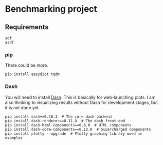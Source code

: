 # Benchmarking project

## Requirements
    sdf
    asdf

### pip
There could be more.

    pip install easydict tqdm

### Dash
You will need to install [Dash](https://plot.ly/dash/). This is basically for web-launching plots. I am also thinking to visualizing results without Dash for development stages, but it is not done yet.

    pip install dash==0.18.3  # The core dash backend
    pip install dash-renderer==0.11.0  # The dash front-end
    pip install dash-html-components==0.8.0  # HTML components
    pip install dash-core-components==0.13.0  # Supercharged components
    pip install plotly --upgrade  # Plotly graphing library used in examples


